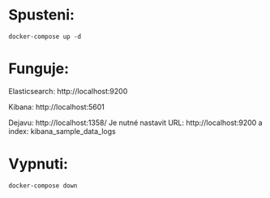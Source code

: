 # Spusteni:

    docker-compose up -d

# Funguje:

Elasticsearch: http://localhost:9200

Kibana: http://localhost:5601

Dejavu: http://localhost:1358/
Je nutné nastavit URL: http://localhost:9200 a index: kibana_sample_data_logs

# Vypnuti:

    docker-compose down

